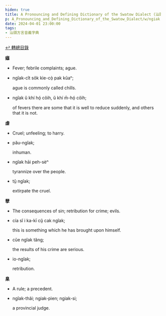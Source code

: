 ```yaml
---
hiden: true
title: A Pronouncing and Defining Dictionary of the Swatow Dialect (汕頭方言音義字典) / ngiak
p: A_Pronouncing_and_Defining_Dictionary_of_the_Swatow_Dialect/w/ngiak
date: 2024-04-01 23:00:00
tags: 
- 汕頭方言音義字典
---
```


[↩️ 轉總目錄](/A_Pronouncing_and_Defining_Dictionary_of_the_Swatow_Dialect)


**瘧**
- Fever; febrile complaints; ague.

- ngîak-cît sôk kìe-cò̤ pak kûaⁿ;

  ague is commonly called chills.

- ngîak ŭ khí hó̤ côih, ŭ khí m̄-hó̤ côih;

  of fevers there are some that it is well to reduce suddenly, and others that it is not.

**虐**
- Cruel; unfeeling; to harry.

- pău-ngîak;

  inhuman.

- ngîak hāi peh-sèⁿ

  tyrannize over the people.

- tṳ̂ ngîak;

  extirpate the cruel.

**孽**
- The consequences of sin; retribution for crime; evils.

- cía sĭ i ka-kī cṳ̆ cak ngîak;

  this is something which he has brought upon himself.

- cŭe ngîak tăng;

  the results of his crime are serious.

- io-ngîak;

  retribution.

**臬**
- A rule; a precedent.

- ngîak-thâi; ngiak-pìen; ngiak-si;

  a provincial judge.